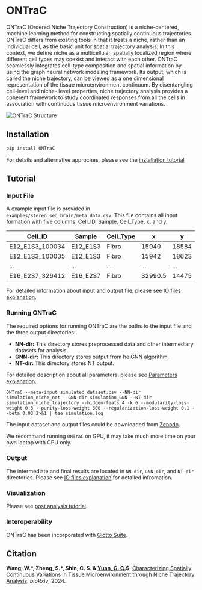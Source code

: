 # **ONTraC**

ONTraC (Ordered Niche Trajectory Construction) is a niche-centered, machine learning
method for constructing spatially continuous trajectories. ONTraC differs from existing tools in
that it treats a niche, rather than an individual cell, as the basic unit for spatial trajectory
analysis. In this context, we define niche as a multicellular, spatially localized region where
different cell types may coexist and interact with each other.  ONTraC seamlessly integrates
cell-type composition and spatial information by using the graph neural network modeling
framework. Its output, which is called the niche trajectory, can be viewed as a one dimensional
representation of the tissue microenvironment continuum. By disentangling cell-level and niche-
level properties, niche trajectory analysis provides a coherent framework to study coordinated
responses from all the cells in association with continuous tissue microenvironment variations.

![ONTraC Structure](docs/source/images/ONTraC_structure.png)

## Installation

```sh
pip install ONTraC
```

For details and alternative approches, please see the [installation tutorial](tutorials/installation.md)

## Tutorial

### Input File

A example input file is provided in `examples/stereo_seq_brain/meta_data.csv`.
This file contains all input formation with five columns: Cell_ID, Sample, Cell_Type, x, and y.

| Cell_ID         | Sample   | Cell_Type | x       | y     |
| --------------- | -------- | --------- | ------- | ----- |
| E12_E1S3_100034 | E12_E1S3 | Fibro     | 15940   | 18584 |
| E12_E1S3_100035 | E12_E1S3 | Fibro     | 15942   | 18623 |
| ...             | ...      | ...       | ...     | ...   |
| E16_E2S7_326412 | E16_E2S7 | Fibro     | 32990.5 | 14475 |

For detailed information about input and output file, please see [IO files explanation](tutorials/IO_files.md#input-files).

### Running ONTraC

The required options for running ONTraC are the paths to the input file and the three output directories:

- **NN-dir:** This directory stores preprocessed data and other intermediary datasets for analysis.
- **GNN-dir:** This directory stores output from he GNN algorithm.
- **NT-dir:** This directory stores NT output.

For detailed description about all parameters, please see [Parameters explanation](tutorials/parameters.md).

```{sh}
ONTraC --meta-input simulated_dataset.csv --NN-dir simulation_niche_net --GNN-dir simulation_GNN --NT-dir simulation_niche_trajectory --hidden-feats 4 -k 6 --modularity-loss-weight 0.3 --purity-loss-weight 300 --regularization-loss-weight 0.1 --beta 0.03 2>&1 | tee simulation.log
```

The input dataset and output files could be downloaded from [Zenodo](https://zenodo.org/records/11186620).

We recommand running `ONTraC` on GPU, it may take much more time on your own laptop with CPU only.

### Output

The intermediate and final results are located in `NN-dir`, `GNN-dir`, and `NT-dir` directories. Please see [IO files explanation](tutorials/IO_files.md#output-files) for detailed infromation.

### Visualization

Please see [post analysis tutorial](tutorials/post_analysis.md).

### Interoperability

ONTraC has been incorporated with [Giotto Suite](https://drieslab.github.io/Giotto_website/articles/ontrac.html).

## Citation

**Wang, W.\*, Zheng, S.\*, Shin, C. S. & [Yuan, G. C.](https://labs.icahn.mssm.edu/yuanlab/)$**. [Characterizing Spatially Continuous Variations in Tissue Microenvironment through Niche Trajectory Analysis](https://www.biorxiv.org/content/10.1101/2024.04.23.590827v1). *bioRxiv*, 2024.

